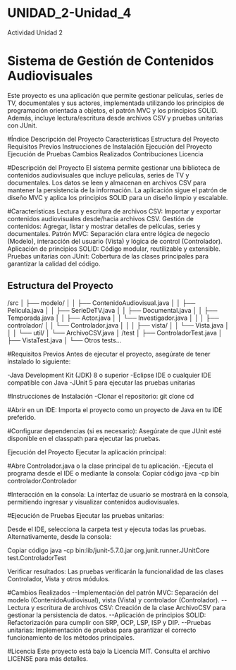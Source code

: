 # UNIDAD_2-Unidad_4
Actividad Unidad 2
# Sistema de Gestión de Contenidos Audiovisuales

Este proyecto es una aplicación que permite gestionar películas, series de TV, documentales y sus actores, implementada utilizando los principios de programación orientada a objetos, el patrón MVC y los principios SOLID. Además, incluye lectura/escritura desde archivos CSV y pruebas unitarias con JUnit.

#Índice
Descripción del Proyecto
Características
Estructura del Proyecto
Requisitos Previos
Instrucciones de Instalación
Ejecución del Proyecto
Ejecución de Pruebas
Cambios Realizados
Contribuciones
Licencia

#Descripción del Proyecto
El sistema permite gestionar una biblioteca de contenidos audiovisuales que incluye películas, series de TV y documentales. Los datos se leen y almacenan en archivos CSV para mantener la persistencia de la información. La aplicación sigue el patrón de diseño MVC y aplica los principios SOLID para un diseño limpio y escalable.

#Características
Lectura y escritura de archivos CSV: Importar y exportar contenidos audiovisuales desde/hacia archivos CSV.
Gestión de contenidos: Agregar, listar y mostrar detalles de películas, series y documentales.
Patrón MVC: Separación clara entre lógica de negocio (Modelo), interacción del usuario (Vista) y lógica de control (Controlador).
Aplicación de principios SOLID: Código modular, reutilizable y extensible.
Pruebas unitarias con JUnit: Cobertura de las clases principales para garantizar la calidad del código.

## Estructura del Proyecto

/src
│   ├── modelo/
│   │   ├── ContenidoAudiovisual.java
│   │   ├── Pelicula.java
│   │   ├── SerieDeTV.java
│   │   ├── Documental.java
│   │   ├── Temporada.java
│   │   ├── Actor.java
│   │   └── Investigador.java
│   │
│   ├── controlador/
│   │   └── Controlador.java
│   │
│   ├── vista/
│   │   └── Vista.java
│   │
│   └── util/
│       └── ArchivoCSV.java
│
/test
│   ├── ControladorTest.java
│   ├── VistaTest.java
│   └── Otros tests...

#Requisitos Previos
Antes de ejecutar el proyecto, asegúrate de tener instalado lo siguiente:

-Java Development Kit (JDK) 8 o superior
-Eclipse IDE o cualquier IDE compatible con Java
-JUnit 5 para ejecutar las pruebas unitarias

#Instrucciones de Instalación
-Clonar el repositorio:
git clone <URL-del-repositorio>
cd <nombre-del-proyecto>

#Abrir en un IDE:
Importa el proyecto como un proyecto de Java en tu IDE preferido.

#Configurar dependencias (si es necesario):
Asegúrate de que JUnit esté disponible en el classpath para ejecutar las pruebas.

Ejecución del Proyecto
Ejecutar la aplicación principal:

#Abre Controlador.java o la clase principal de tu aplicación.
-Ejecuta el programa desde el IDE o mediante la consola:
Copiar código
java -cp bin controlador.Controlador

#Interacción en la consola:
La interfaz de usuario se mostrará en la consola, permitiendo ingresar y visualizar contenidos audiovisuales.

#Ejecución de Pruebas
Ejecutar las pruebas unitarias:

Desde el IDE, selecciona la carpeta test y ejecuta todas las pruebas.
Alternativamente, desde la consola:

Copiar código
java -cp bin:lib/junit-5.7.0.jar org.junit.runner.JUnitCore test.ControladorTest

Verificar resultados:
Las pruebas verificarán la funcionalidad de las clases Controlador, Vista y otros módulos.

#Cambios Realizados
--Implementación del patrón MVC:
Separación del modelo (ContenidoAudiovisual), vista (Vista) y controlador (Controlador).
--Lectura y escritura de archivos CSV:
Creación de la clase ArchivoCSV para gestionar la persistencia de datos.
--Aplicación de principios SOLID:
Refactorización para cumplir con SRP, OCP, LSP, ISP y DIP.
--Pruebas unitarias:
Implementación de pruebas para garantizar el correcto funcionamiento de los métodos principales.

#Licencia
Este proyecto está bajo la Licencia MIT. Consulta el archivo LICENSE para más detalles.
